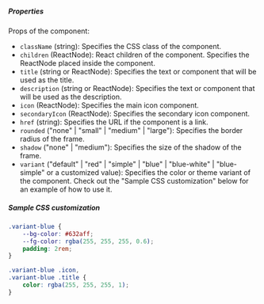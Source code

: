 ##### Properties

Props of the component:

- `className` (string): Specifies the CSS class of the component.
- `children` (ReactNode): React children of the component. Specifies the ReactNode placed inside the component.
- `title` (string or ReactNode): Specifies the text or component that will be used as the title.
- `description` (string or ReactNode): Specifies the text or component that will be used as the description.
- `icon` (ReactNode): Specifies the main icon component.
- `secondaryIcon` (ReactNode): Specifies the secondary icon component.
- `href` (string): Specifies the URL if the component is a link.
- `rounded` ("none" | "small" | "medium" | "large"): Specifies the border radius of the frame.
- `shadow` ("none" | "medium"): Specifies the size of the shadow of the frame.
- `variant` ("default" | "red" | "simple" | "blue" | "blue-white" | "blue-simple" or a customized value): Specifies the color or theme variant of the component. Check out the "Sample CSS customization" below for an example of how to use it.

##### Sample CSS customization

```css
.variant-blue {
    --bg-color: #632aff;
    --fg-color: rgba(255, 255, 255, 0.6);
    padding: 2rem;
}

.variant-blue .icon,
.variant-blue .title {
    color: rgba(255, 255, 255, 1);
}
```
